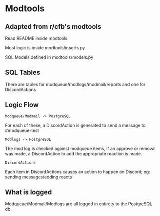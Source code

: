 # Modtools
## Adapted from r/cfb's modtools

Read README inside modtools

Most logic is inside modtools/inserts.py

SQL Models defined in modtools/models.py

## SQL Tables

There are tables for modqueue/modlogs/modmail/reports and one for DiscordActions

## Logic Flow

```Modqueue/Modmail -> PostgreSQL```

For each of these, a DiscordAction is generated to send a message to #modqueue-test

```Modlogs -> PostgreSQL```

The mod log is checked against modqueue items, if an approve or removal was made, a DiscordAction to add the appropriate reaction is made.

```DiscordActions```

Each item in DiscordActions causes an action to happen on Discord; eg: sending messages/adding reacts

## What is logged

Modqueue/Modmail/Modlogs are all logged in entirety to the PostgreSQL db.
